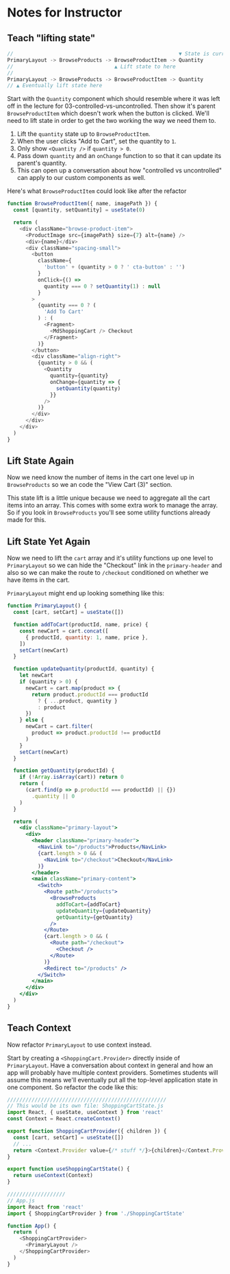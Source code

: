 # Notes for Instructor

## Teach "lifting state"

```js
//                                                      ▼ State is currently here
PrimaryLayout -> BrowseProducts -> BrowseProductItem -> Quantity
//                                 ▲ Lift state to here
//
PrimaryLayout -> BrowseProducts -> BrowseProductItem -> Quantity
// ▲ Eventually lift state here
```

Start with the `Quantity` component which should resemble where it was left off in the lecture for 03-controlled-vs-uncontrolled. Then show it's parent `BrowseProductItem` which doesn't work when the button is clicked. We'll need to lift state in order to get the two working the way we need them to.

1. Lift the `quantity` state up to `BrowseProductItem`.
2. When the user clicks "Add to Cart", set the quantity to `1`.
3. Only show `<Quantity />` if `quantity > 0`.
4. Pass down `quantity` and an `onChange` function to <Quantity /> so that it can update its parent's quantity.
5. This can open up a conversation about how "controlled vs uncontrolled" can apply to our custom components as well.

Here's what `BrowseProductItem` could look like after the refactor

```js
function BrowseProductItem({ name, imagePath }) {
  const [quantity, setQuantity] = useState(0)

  return (
    <div className="browse-product-item">
      <ProductImage src={imagePath} size={7} alt={name} />
      <div>{name}</div>
      <div className="spacing-small">
        <button
          className={
            'button' + (quantity > 0 ? ' cta-button' : '')
          }
          onClick={() =>
            quantity === 0 ? setQuantity(1) : null
          }
        >
          {quantity === 0 ? (
            'Add To Cart'
          ) : (
            <Fragment>
              <MdShoppingCart /> Checkout
            </Fragment>
          )}
        </button>
        <div className="align-right">
          {quantity > 0 && (
            <Quantity
              quantity={quantity}
              onChange={quantity => {
                setQuantity(quantity)
              }}
            />
          )}
        </div>
      </div>
    </div>
  )
}
```

## Lift State Again

Now we need know the number of items in the cart one level up in `BrowseProducts` so we an code the "View Cart (3)" section.

This state lift is a little unique because we need to aggregate all the cart items into an array. This comes with some extra work to manage the array. So if you look in `BrowseProducts` you'll see some utility functions already made for this.

## Lift State Yet Again

Now we need to lift the `cart` array and it's utility functions up one level to `PrimaryLayout` so we can hide the "Checkout" link in the `primary-header` and also so we can make the route to `/checkout` conditioned on whether we have items in the cart.

`PrimaryLayout` might end up looking something like this:

```jsx
function PrimaryLayout() {
  const [cart, setCart] = useState([])

  function addToCart(productId, name, price) {
    const newCart = cart.concat([
      { productId, quantity: 1, name, price },
    ])
    setCart(newCart)
  }

  function updateQuantity(productId, quantity) {
    let newCart
    if (quantity > 0) {
      newCart = cart.map(product => {
        return product.productId === productId
          ? { ...product, quantity }
          : product
      })
    } else {
      newCart = cart.filter(
        product => product.productId !== productId
      )
    }
    setCart(newCart)
  }

  function getQuantity(productId) {
    if (!Array.isArray(cart)) return 0
    return (
      (cart.find(p => p.productId === productId) || {})
        .quantity || 0
    )
  }

  return (
    <div className="primary-layout">
      <div>
        <header className="primary-header">
          <NavLink to="/products">Products</NavLink>
          {cart.length > 0 && (
            <NavLink to="/checkout">Checkout</NavLink>
          )}
        </header>
        <main className="primary-content">
          <Switch>
            <Route path="/products">
              <BrowseProducts
                addToCart={addToCart}
                updateQuantity={updateQuantity}
                getQuantity={getQuantity}
              />
            </Route>
            {cart.length > 0 && (
              <Route path="/checkout">
                <Checkout />
              </Route>
            )}
            <Redirect to="/products" />
          </Switch>
        </main>
      </div>
    </div>
  )
}
```

## Teach Context

Now refactor `PrimaryLayout` to use context instead.

Start by creating a `<ShoppingCart.Provider>` directly inside of `PrimaryLayout`. Have a conversation about context in general and how an app will probably have multiple context providers. Sometimes students will assume this means we'll eventually put all the top-level application state in one component. So refactor the code like this:

```js
////////////////////////////////////////////////////
// This would be its own file: ShoppingCartState.js
import React, { useState, useContext } from 'react'
const Context = React.createContext()

export function ShoppingCartProvider({ children }) {
  const [cart, setCart] = useState([])
  // ...
  return <Context.Provider value={/* stuff */}>{children}</Context.Provider>
}

export function useShoppingCartState() {
  return useContext(Context)
}

///////////////////
// App.js
import React from 'react'
import { ShoppingCartProvider } from './ShoppingCartState'

function App() {
  return (
    <ShoppingCartProvider>
      <PrimaryLayout />
    </ShoppingCartProvider>
  )
}
```
